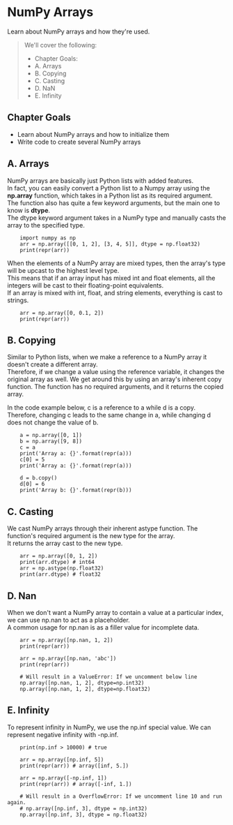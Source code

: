 # NumPy Arrays

Learn about NumPy arrays and how they're used.

> We'll cover the following:
>
> - Chapter Goals:
> - A. Arrays
> - B. Copying
> - C. Casting
> - D. NaN
> - E. Infinity

## Chapter Goals

- Learn about NumPy arrays and how to initialize them
- Write code to create several NumPy arrays

## A. Arrays

NumPy arrays are basically just Python lists with added features.  
In fact, you can easily convert a Python list to a Numpy array using the **np.array** function, which takes in a Python list as its required argument.  
 The function also has quite a few keyword arguments, but the main one to know is **dtype**.  
 The dtype keyword argument takes in a NumPy type and manually casts the array to the specified type.

        import numpy as np
        arr = np.array([[0, 1, 2], [3, 4, 5]], dtype = np.float32)
        print(repr(arr))

When the elements of a NumPy array are mixed types, then the array's type will be upcast to the highest level type.  
 This means that if an array input has mixed int and float elements, all the integers will be cast to their floating-point equivalents.  
 If an array is mixed with int, float, and string elements, everything is cast to strings.

        arr = np.array([0, 0.1, 2])
        print(repr(arr))

## B. Copying

Similar to Python lists, when we make a reference to a NumPy array it doesn't create a different array.  
 Therefore, if we change a value using the reference variable, it changes the original array as well. We get around this by using an array's inherent copy function. The function has no required arguments, and it returns the copied array.

In the code example below, c is a reference to a while d is a copy. Therefore, changing c leads to the same change in a, while changing d does not change the value of b.

        a = np.array([0, 1])
        b = np.array([9, 8])
        c = a
        print('Array a: {}'.format(repr(a)))
        c[0] = 5
        print('Array a: {}'.format(repr(a)))

        d = b.copy()
        d[0] = 6
        print('Array b: {}'.format(repr(b)))

## C. Casting

We cast NumPy arrays through their inherent astype function. The function's required argument is the new type for the array.  
 It returns the array cast to the new type.

        arr = np.array([0, 1, 2])
        print(arr.dtype) # int64
        arr = np.astype(np.float32)
        print(arr.dtype) # float32

## D. Nan

When we don't want a NumPy array to contain a value at a particular index, we can use np.nan to act as a placeholder.  
 A common usage for np.nan is as a filler value for incomplete data.

        arr = np.array([np.nan, 1, 2])
        print(repr(arr))

        arr = np.array([np.nan, 'abc'])
        print(repr(arr))

        # Will result in a ValueError: If we uncomment below line
        np.array([np.nan, 1, 2], dtype=np.int32)
        np.array([np.nan, 1, 2], dtype=np.float32)

## E. Infinity

To represent infinity in NumPy, we use the np.inf special value. We can represent negative infinity with -np.inf.

        print(np.inf > 10000) # true

        arr = np.array([np.inf, 5])
        print(repr(arr)) # array([inf, 5.])

        arr = np.array([-np.inf, 1])
        print(repr(arr)) # array([-inf, 1.])

        # Will result in a OverflowError: If we uncomment line 10 and run again.
        # np.array([np.inf, 3], dtype = np.int32)
        np.array([np.inf, 3], dtype = np.float32)
